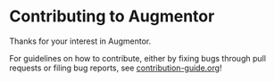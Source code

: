 # Contributing to Augmentor

Thanks for your interest in Augmentor.

For guidelines on how to contribute, either by fixing bugs through pull requests or filing bug reports, see [contribution-guide.org](http://www.contribution-guide.org/)!
